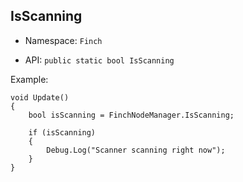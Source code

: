 ## IsScanning

* Namespace: `Finch`  

* API: `public static bool IsScanning` 

Example:  
```
void Update()
{
    bool isScanning = FinchNodeManager.IsScanning;
    
    if (isScanning)
    {
        Debug.Log("Scanner scanning right now");
    }
}
```
